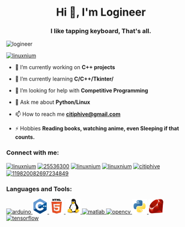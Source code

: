 <h1 align="center">Hi 👋, I'm Logineer</h1>
<h3 align="center">I like tapping keyboard, That's all.</h3>

<p align="left"> <img src="https://komarev.com/ghpvc/?username=logineer&label=Profile%20views&color=0e75b6&style=flat" alt="logineer" /> </p>

<p align="left"> <a href="https://twitter.com/linuxnium" target="blank"><img src="https://img.shields.io/twitter/follow/linuxnium?logo=twitter&style=for-the-badge" alt="linuxnium" /></a> </p>

- 🔭 I’m currently working on **C++ projects**

- 🌱 I’m currently learning **C/C++/Tkinter/**

- 🤝 I’m looking for help with **Competitive Programming**

- 💬 Ask me about **Python/Linux**

- 📫 How to reach me **citiphive@gmail.com**

- ⚡ Hobbies **Reading books, watching anime, even Sleeping if that counts.**

<h3 align="left">Connect with me:</h3>
<p align="left">
<a href="https://twitter.com/linuxnium" target="blank"><img align="center" src="https://raw.githubusercontent.com/rahuldkjain/github-profile-readme-generator/master/src/images/icons/Social/twitter.svg" alt="linuxnium" height="30" width="40" /></a>
<a href="https://stackoverflow.com/users/25536300" target="blank"><img align="center" src="https://raw.githubusercontent.com/rahuldkjain/github-profile-readme-generator/master/src/images/icons/Social/stack-overflow.svg" alt="25536300" height="30" width="40" /></a>
<a href="https://www.youtube.com/c/linuxnium" target="blank"><img align="center" src="https://raw.githubusercontent.com/rahuldkjain/github-profile-readme-generator/master/src/images/icons/Social/youtube.svg" alt="linuxnium" height="30" width="40" /></a>
<a href="https://www.codechef.com/users/linuxnium" target="blank"><img align="center" src="https://cdn.jsdelivr.net/npm/simple-icons@3.1.0/icons/codechef.svg" alt="linuxnium" height="30" width="40" /></a>
<a href="https://www.hackerrank.com/citiphive" target="blank"><img align="center" src="https://raw.githubusercontent.com/rahuldkjain/github-profile-readme-generator/master/src/images/icons/Social/hackerrank.svg" alt="citiphive" height="30" width="40" /></a>
<a href="https://discord.gg/119820082697234849" target="blank"><img align="center" src="https://raw.githubusercontent.com/rahuldkjain/github-profile-readme-generator/master/src/images/icons/Social/discord.svg" alt="119820082697234849" height="30" width="40" /></a>
</p>

<h3 align="left">Languages and Tools:</h3>
<p align="left"> <a href="https://www.arduino.cc/" target="_blank" rel="noreferrer"> <img src="https://cdn.worldvectorlogo.com/logos/arduino-1.svg" alt="arduino" width="40" height="40"/> </a> <a href="https://www.w3schools.com/cpp/" target="_blank" rel="noreferrer"> <img src="https://raw.githubusercontent.com/devicons/devicon/master/icons/cplusplus/cplusplus-original.svg" alt="cplusplus" width="40" height="40"/> </a> <a href="https://www.w3.org/html/" target="_blank" rel="noreferrer"> <img src="https://raw.githubusercontent.com/devicons/devicon/master/icons/html5/html5-original-wordmark.svg" alt="html5" width="40" height="40"/> </a> <a href="https://www.linux.org/" target="_blank" rel="noreferrer"> <img src="https://raw.githubusercontent.com/devicons/devicon/master/icons/linux/linux-original.svg" alt="linux" width="40" height="40"/> </a> <a href="https://www.mathworks.com/" target="_blank" rel="noreferrer"> <img src="https://upload.wikimedia.org/wikipedia/commons/2/21/Matlab_Logo.png" alt="matlab" width="40" height="40"/> </a> <a href="https://opencv.org/" target="_blank" rel="noreferrer"> <img src="https://www.vectorlogo.zone/logos/opencv/opencv-icon.svg" alt="opencv" width="40" height="40"/> </a> <a href="https://www.python.org" target="_blank" rel="noreferrer"> <img src="https://raw.githubusercontent.com/devicons/devicon/master/icons/python/python-original.svg" alt="python" width="40" height="40"/> </a> <a href="https://www.ruby-lang.org/en/" target="_blank" rel="noreferrer"> <img src="https://raw.githubusercontent.com/devicons/devicon/master/icons/ruby/ruby-original.svg" alt="ruby" width="40" height="40"/> </a> <a href="https://www.tensorflow.org" target="_blank" rel="noreferrer"> <img src="https://www.vectorlogo.zone/logos/tensorflow/tensorflow-icon.svg" alt="tensorflow" width="40" height="40"/> </a> </p>


<!---
logineer/logineer is a ✨ special ✨ repository because its `README.md` (this file) appears on your GitHub profile.
You can click the Preview link to take a look at your changes.
--->
